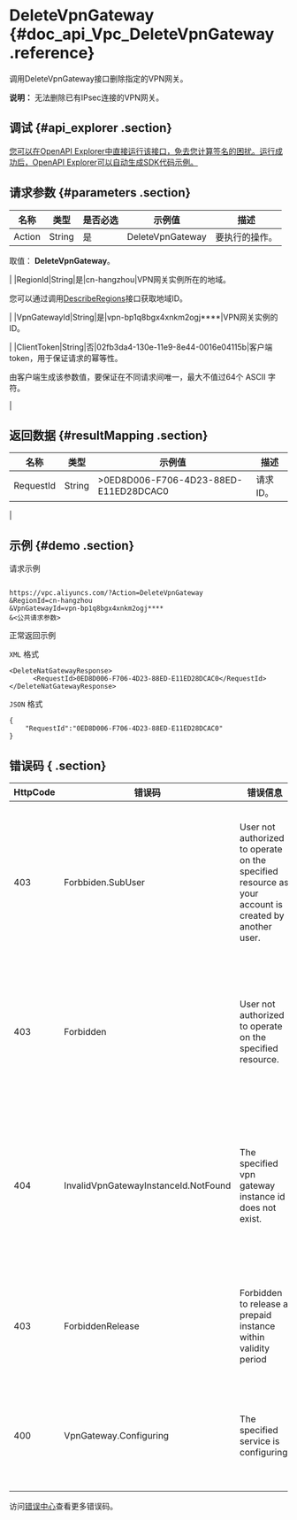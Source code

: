 # DeleteVpnGateway {#doc_api_Vpc_DeleteVpnGateway .reference}

调用DeleteVpnGateway接口删除指定的VPN网关。

**说明：** 无法删除已有IPsec连接的VPN网关。

## 调试 {#api_explorer .section}

[您可以在OpenAPI Explorer中直接运行该接口，免去您计算签名的困扰。运行成功后，OpenAPI Explorer可以自动生成SDK代码示例。](https://api.aliyun.com/#product=Vpc&api=DeleteVpnGateway&type=RPC&version=2016-04-28)

## 请求参数 {#parameters .section}

|名称|类型|是否必选|示例值|描述|
|--|--|----|---|--|
|Action|String|是|DeleteVpnGateway|要执行的操作。

 取值： **DeleteVpnGateway**。

 |
|RegionId|String|是|cn-hangzhou|VPN网关实例所在的地域。

 您可以通过调用[DescribeRegions](~~36063~~)接口获取地域ID。

 |
|VpnGatewayId|String|是|vpn-bp1q8bgx4xnkm2ogj\*\*\*\*|VPN网关实例的ID。

 |
|ClientToken|String|否|02fb3da4-130e-11e9-8e44-0016e04115b|客户端token，用于保证请求的幂等性。

 由客户端生成该参数值，要保证在不同请求间唯一，最大不值过64个 ASCII 字符。

 |

## 返回数据 {#resultMapping .section}

|名称|类型|示例值|描述|
|--|--|---|--|
|RequestId|String|\>0ED8D006-F706-4D23-88ED-E11ED28DCAC0|请求ID。

 |

## 示例 {#demo .section}

请求示例

``` {#request_demo}

https://vpc.aliyuncs.com/?Action=DeleteVpnGateway
&RegionId=cn-hangzhou
&VpnGatewayId=vpn-bp1q8bgx4xnkm2ogj****
&<公共请求参数>

```

正常返回示例

`XML` 格式

``` {#xml_return_success_demo}
<DeleteNatGatewayResponse>
      <RequestId>0ED8D006-F706-4D23-88ED-E11ED28DCAC0</RequestId>
</DeleteNatGatewayResponse>
```

`JSON` 格式

``` {#json_return_success_demo}
{
	"RequestId":"0ED8D006-F706-4D23-88ED-E11ED28DCAC0"
}
```

## 错误码 { .section}

|HttpCode|错误码|错误信息|描述|
|--------|---|----|--|
|403|Forbbiden.SubUser|User not authorized to operate on the specified resource as your account is created by another user.|您没有权限操作该资源，请您申请操作权限后再试。|
|403|Forbidden|User not authorized to operate on the specified resource.|您没有权限操作指定资源，请提交工单咨询。|
|404|InvalidVpnGatewayInstanceId.NotFound|The specified vpn gateway instance id does not exist.|指定的 VPN 网关不存在，请您检查 VPN 网关是否正确。|
|403|ForbiddenRelease|Forbidden to release a prepaid instance within validity period|不允许在合同期内释放预付费实例。|
|400|VpnGateway.Configuring|The specified service is configuring.|服务正在配置中，请您稍后再试。|

访问[错误中心](https://error-center.aliyun.com/status/product/Vpc)查看更多错误码。

